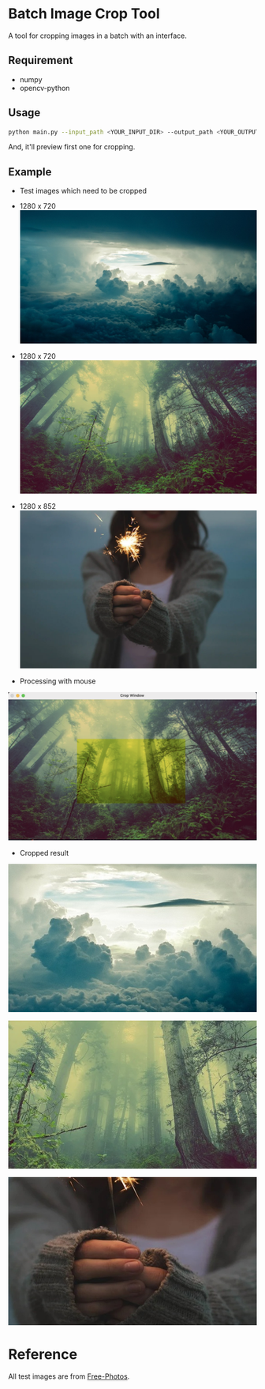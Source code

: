 # Batch Image Crop Tool

A tool for cropping images in a batch with an interface.

## Requirement

- numpy
- opencv-python

## Usage

```bash
python main.py --input_path <YOUR_INPUT_DIR> --output_path <YOUR_OUTPUT_DIR>
```

And, it'll preview first one for cropping.

## Example

* Test images which need to be cropped

- 1280 x 720
![Demo input 1](./img/input/1.jpg)

- 1280 x 720
![Demo input 2](./img/input/2.jpg)

- 1280 x 852
![Demo input 3](./img/input/3.jpg)

* Processing with mouse

![Demo processing](./img/processing.png)

* Cropped result

![Demo result 1](./img/result/1.jpg)

![Demo result 2](./img/result/2.jpg)

![Demo result 3](./img/result/3.jpg)


# Reference

All test images are from [Free-Photos](https://pixabay.com/users/free-photos-242387).